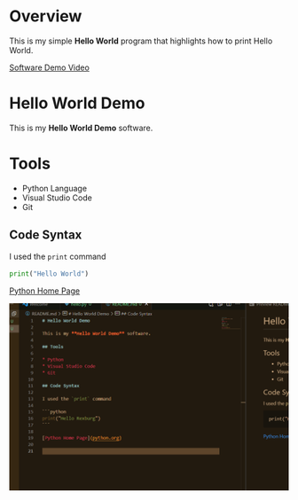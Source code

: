 # Overview

This is my simple **Hello World** program that highlights how to print Hello World.

[Software Demo Video](https://youtu.be/ws963xakyXY)

# Hello World Demo

This is my **Hello World Demo** software.

# Tools

* Python Language
* Visual Studio Code
* Git

## Code Syntax

I used the `print` command

```python
print("Hello World")
```

[Python Home Page](python.org)

![screenshot](picture.png)